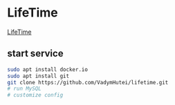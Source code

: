 # LifeTime
[LifeTime](http://lifetime.hutei.net/)

## start service
```bash
sudo apt install docker.io
sudo apt install git
git clone https://github.com/VadymHutei/lifetime.git
# run MySQL
# customize config
```
